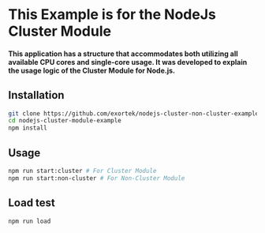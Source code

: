 # This Example is for the NodeJs Cluster Module
#### This application has a structure that accommodates both utilizing all available CPU cores and single-core usage. It was developed to explain the usage logic of the Cluster Module for Node.js.

## Installation
```bash
git clone https://github.com/exortek/nodejs-cluster-non-cluster-example.git
cd nodejs-cluster-module-example
npm install
```

## Usage
```bash
npm run start:cluster # For Cluster Module
npm run start:non-cluster # For Non-Cluster Module
```

## Load test
```bash
npm run load
```